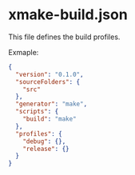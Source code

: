 # xmake-build.json

This file defines the build profiles.

Exmaple:

```json
{
  "version": "0.1.0",
  "sourceFolders": {
    "src"
  },
  "generator": "make",
  "scripts": {
    "build": "make"
  },
  "profiles": {
    "debug": {},
    "release": {}
  }
}
```
